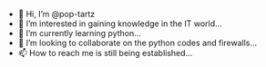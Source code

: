 - 👋 Hi, I’m @pop-tartz
- 👀 I’m interested in gaining knowledge in the IT world...
- 🌱 I’m currently learning python...
- 💞️ I’m looking to collaborate on the python codes and firewalls...
- 📫 How to reach me is still being established...

<!---
pop-tartz/pop-tartz is a ✨ special ✨ repository because its `README.md` (this file) appears on your GitHub profile.
You can click the Preview link to take a look at your changes.
--->
